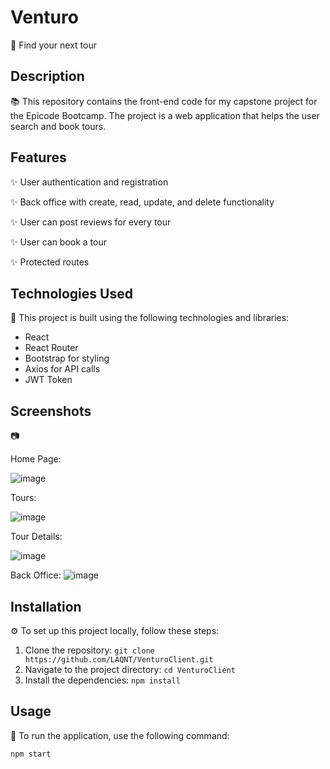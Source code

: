 # Venturo 

🚀 Find your next tour

## Description

📚 This repository contains the front-end code for my capstone project for the Epicode Bootcamp. The project is a web application that helps the user search and book tours.

## Features

✨ User authentication and registration

✨ Back office with create, read, update, and delete functionality

✨ User can post reviews for every tour

✨ User can book a tour

✨ Protected routes


## Technologies Used

🔧 This project is built using the following technologies and libraries:

- React
- React Router
- Bootstrap for styling
- Axios for API calls
- JWT Token

## Screenshots
📷 

Home Page:

![image](https://github.com/LAQNT/VenturoClient/assets/119738902/6dfd4c77-8b13-4923-ac38-a0b0b15c8aeb)


Tours:

![image](https://github.com/LAQNT/VenturoClient/assets/119738902/139621f8-b470-424f-aa6b-da05d4e09d56)


Tour Details:

![image](https://github.com/LAQNT/VenturoClient/assets/119738902/456d3975-b240-4045-9b78-8415e9476910)

Back Office:
![image](https://github.com/LAQNT/VenturoClient/assets/119738902/1b5b8714-7c08-44c5-b8a6-7c0997a1f743)



## Installation

⚙️ To set up this project locally, follow these steps:

1. Clone the repository: `git clone https://github.com/LAQNT/VenturoClient.git`
2. Navigate to the project directory: `cd VenturoClient`
3. Install the dependencies: `npm install`

## Usage

🔧 To run the application, use the following command:

```bash
npm start
